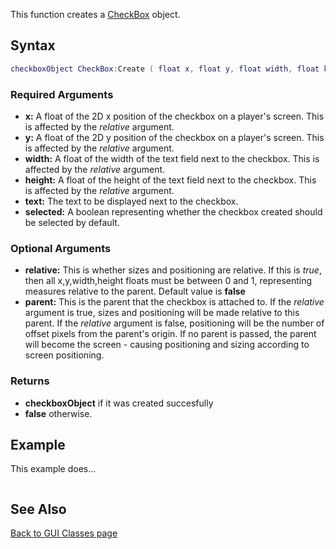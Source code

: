 <pageclass class="client" subcaption="GUI Class method"></pageclass>

This function creates a [CheckBox](/Element/GUI/Checkbox.md "wikilink") object.

Syntax
------

``` lua
checkboxObject CheckBox:Create ( float x, float y, float width, float height, string text, bool selected, [ bool relative = false, element parent = nil] )
```

### Required Arguments

-   **x:** A float of the 2D x position of the checkbox on a player's screen. This is affected by the *relative* argument.
-   **y:** A float of the 2D y position of the checkbox on a player's screen. This is affected by the *relative* argument.
-   **width:** A float of the width of the text field next to the checkbox. This is affected by the *relative* argument.
-   **height:** A float of the height of the text field next to the checkbox. This is affected by the *relative* argument.
-   **text:** The text to be displayed next to the checkbox.
-   **selected:** A boolean representing whether the checkbox created should be selected by default.

### Optional Arguments

-   **relative:** This is whether sizes and positioning are relative. If this is *true*, then all x,y,width,height floats must be between 0 and 1, representing measures relative to the parent. Default value is **false**
-   **parent:** This is the parent that the checkbox is attached to. If the *relative* argument is true, sizes and positioning will be made relative to this parent. If the *relative* argument is false, positioning will be the number of offset pixels from the parent's origin. If no parent is passed, the parent will become the screen - causing positioning and sizing according to screen positioning.

### Returns

-   **checkboxObject** if it was created succesfully
-   **false** otherwise.

Example
-------

This example does...

``` lua
```

See Also
--------

[Back to GUI Classes page](/GUI_Classes.md "wikilink")
